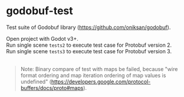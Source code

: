 # godobuf-test
Test suite of Godobuf library (https://github.com/oniksan/godobuf).<br/>

Open project with Godot v3+.<br/>
Run single scene `tests2` to execute test case for Protobuf version 2.<br/>
Run single scene `tests3` to execute test case for Protobuf version 3.<br/>
<br/>
> Note: Binary compare of test with maps be failed, because "wire format ordering and map iteration ordering of map values is undefined" (https://developers.google.com/protocol-buffers/docs/proto#maps).
